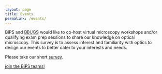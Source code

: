 ```yaml
---
layout: page
title: Events
permalink: /events/
---
```


BiPS and [BBUGS](https://bbugs.gatech.edu/) would like to co-host virtual microscopy workshops and/or qualifying exam prep sessions to share our knowledge on optical microscopy. This survey is to assess interest and familiarity with optics to design our events to better cater to your interests and needs. 

 
Please take our short [survey](https://docs.google.com/forms/d/e/1FAIpQLSfTlYQRCFOhuHpfr9MdH-v1RMtRI5e2gdpm3mkezbyeksj_2Q/viewform?fbclid=IwAR0HR3E2cdGBfG38B-3XvI79dCQ99ZCAp0AUdrfSewvjmhzpudug1qu1Wco).

[join the BiPS teams!](https://teams.microsoft.com/l/team/19%3a946d63e6748d4168a009cd653a12bdc8%40thread.tacv2/conversations?groupId=e3cb8047-564c-44df-a290-b786c843ee71&tenantId=482198bb-ae7b-4b25-8b7a-6d7f32faa083)
